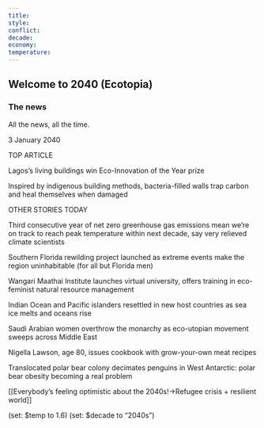 ```yaml
---
title: 
style: 
conflict: 
decade: 
economy: 
temperature: 
---
```


## Welcome to 2040 (Ecotopia)

### The news

All the news, all the time.

3 January 2040

TOP ARTICLE

Lagos’s living buildings win Eco-Innovation of the Year prize

Inspired by indigenous building methods, bacteria-filled walls trap carbon and heal themselves when damaged

OTHER STORIES TODAY

Third consecutive year of net zero greenhouse gas emissions mean we’re on track to reach peak temperature within next decade, say very relieved climate scientists

Southern Florida rewilding project launched as extreme events make the region uninhabitable (for all but Florida men)

Wangari Maathai Institute launches virtual university, offers training in eco-feminist natural resource management

Indian Ocean and Pacific islanders resettled in new host countries as sea ice melts and oceans rise

Saudi Arabian women overthrow the monarchy as eco-utopian movement sweeps across Middle East

Nigella Lawson, age 80, issues cookbook with grow-your-own meat recipes

Translocated polar bear colony decimates penguins in West Antarctic: polar bear obesity becoming a real problem

[[Everybody’s feeling optimistic about the 2040s!->Refugee crisis + resilient world]]

(set: $temp to 1.6) (set: $decade to “2040s”)
